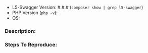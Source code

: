 
- L5-Swagger Version: #.#.# (`composer show | grep l5-swagger`)
- PHP Version (`php -v`):
- OS:

### Description:


### Steps To Reproduce:

<!--

Your issue will be addressed much more quickly if you can provide us exact steps to reproduce the problem from scratch.

-->

